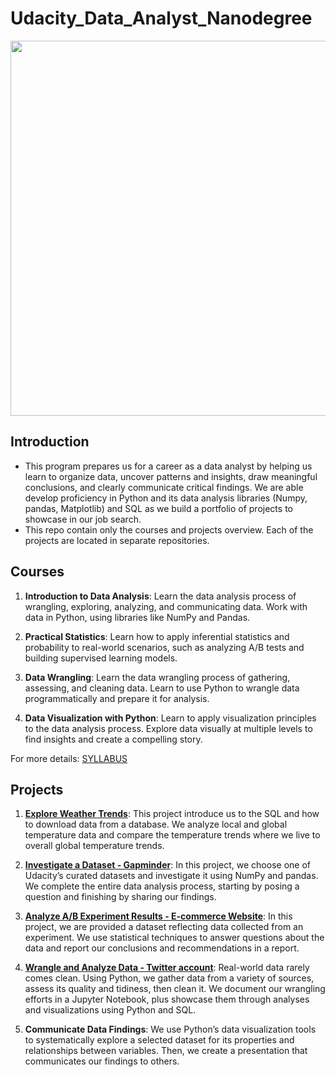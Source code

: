 # Udacity_Data_Analyst_Nanodegree
<p align="center">
  <img src="/issues/1#issue-744539523" width="600" />
</p>

## Introduction
* This program prepares us for a career as a data analyst by helping us learn to organize data, uncover patterns and insights, draw meaningful conclusions, and clearly communicate critical findings. We are able develop proficiency in Python and its data analysis libraries (Numpy, pandas, Matplotlib) and SQL as we build a portfolio of projects to showcase in our job search.
* This repo contain only the courses and projects overview. Each of the projects are located in separate repositories.

## Courses
1. **Introduction to Data Analysis**:
Learn the data analysis process of wrangling, exploring, analyzing, and communicating data. Work with data in Python, using libraries like NumPy and Pandas.

2. **Practical Statistics**:
Learn how to apply inferential statistics and probability to real-world scenarios, such as analyzing A/B tests and building supervised learning models.

3. **Data Wrangling**:
Learn the data wrangling process of gathering, assessing, and cleaning data. Learn to use Python to wrangle data programmatically and prepare it for analysis.

4. **Data Visualization with Python**:
Learn to apply visualization principles to the data analysis process. Explore data visually at multiple levels to find insights and create a compelling story.

For more details: [SYLLABUS](https://d20vrrgs8k4bvw.cloudfront.net/documents/en-US/nd002-syllabus_2018-June_v9.pdf)

## Projects
1. [**Explore Weather Trends**](https://github.com/weichong-ong/Weather_Trends_Exploration):
This project introduce us to the SQL and how to download data from a database. We analyze local and global temperature data and compare the temperature trends where we live to overall global temperature trends.

2. [**Investigate a Dataset - Gapminder**](https://github.com/weichong-ong/Gapminder_World_Data_Analysis):
In this project, we choose one of Udacity’s curated datasets and investigate it using NumPy and pandas. We complete the entire data analysis process, starting by posing a question and finishing by sharing our findings.

3. [**Analyze A/B Experiment Results - E-commerce Website**](https://github.com/weichong-ong/E-commerce_Website_A-B_Test_Results_Analysis):
In this project, we are provided a dataset reflecting data collected from an experiment. We use statistical techniques to answer questions about the data and report our conclusions and recommendations in a report.

4. [**Wrangle and Analyze Data - Twitter account**](https://github.com/weichong-ong/Twitter_Account_Data_Wrangling):
Real-world data rarely comes clean. Using Python, we gather data from a variety of sources, assess its quality and tidiness, then clean it. We document our wrangling efforts in a Jupyter Notebook, plus showcase them through analyses and visualizations using Python and SQL.

5. **Communicate Data Findings**:
We use Python’s data visualization tools to systematically explore a selected dataset for its properties and relationships between variables. Then, we create a presentation that communicates our findings to others.

